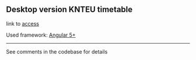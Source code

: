 ## Desktop version KNTEU timetable

link to [access](https://sergei8.github.io/TT-site/index.html)

Used framework: [Angular 5+](https://angular.io)

---

See comments in the codebase for details